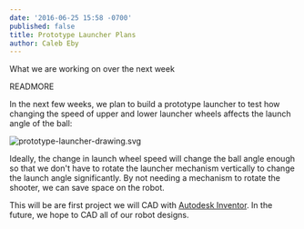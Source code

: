 ```yaml
---
date: '2016-06-25 15:58 -0700'
published: false
title: Prototype Launcher Plans
author: Caleb Eby
---
```


What we are working on over the next week

READMORE

In the next few weeks, we plan to build a prototype launcher to test how changing the speed of upper and lower launcher wheels affects the launch angle of the ball:

![prototype-launcher-drawing.svg]({{site.baseurl}}/source/images/blog/prototype-launcher-drawing.svg)

Ideally, the change in launch wheel speed will change the ball angle enough so that we don't have to rotate the launcher mechanism vertically to change the launch angle significantly. By not needing a mechanism to rotate the shooter, we can save space on the robot.

This will be are first project we will CAD with [Autodesk Inventor](http://www.autodesk.com/products/inventor/overview). In the future, we hope to CAD all of our robot designs.

